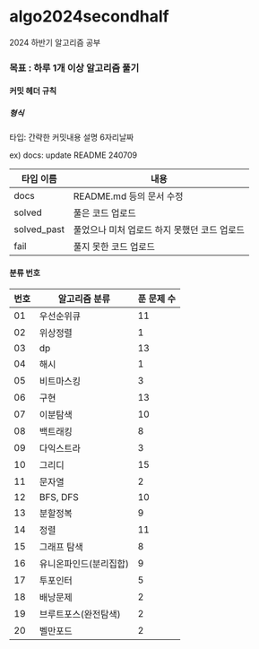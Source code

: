 # algo2024secondhalf

2024 하반기 알고리즘 공부

### 목표 : 하루 1개 이상 알고리즘 풀기

[문제풀이 상황 노션]:https://potent-light-313.notion.site/2024-8ef158496c324f85921834d1b9517fb5?pvs=4



#### 커밋 헤더 규칙

##### 형식

타입: 간략한 커밋내용 설명 6자리날짜

ex) docs: update README 240709



| 타입 이름  | 내용 |
|----|----|
| docs | README.md 등의 문서 수정 |
| solved | 풀은 코드 업로드 |
| solved_past | 풀었으나 미처 업로드 하지 못했던 코드 업로드 |
| fail | 풀지 못한 코드 업로드 |



#### 분류 번호

| 번호 |알고리즘 분류|푼 문제 수|
|----|----|----|
|01|우선순위큐|11|
|02|위상정렬|1|
|03|dp|13|
|04|해시|1|
|05|비트마스킹|3|
|06|구현|13|
|07|이분탐색|10|
|08|백트래킹|8|
|09|다익스트라|3|
|10|그리디|15|
|11|문자열|2|
|12|BFS, DFS|10|
|13|분할정복|9|
|14|정렬| 11         |
|15|그래프 탐색|8|
|16|유니온파인드(분리집합)|9|
|17|투포인터|5|
|18|배낭문제|2|
|19|브루트포스(완전탐색)|2|
|20|벨만포드|2|



